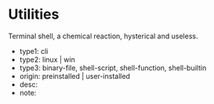 # Utilities

Terminal shell, a chemical reaction, hysterical and useless.

- type1: cli
- type2: linux | win
- type3: binary-file, shell-script, shell-function, shell-builtin
- origin: preinstalled | user-installed
- desc: 
- note: 
